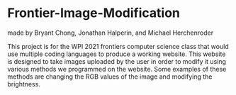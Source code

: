 # Frontier-Image-Modification
made by Bryant Chong, Jonathan Halperin, and Michael Herchenroder

This project is for the WPI 2021 frontiers computer science class that would use multiple coding languages to produce a working website.
This website is designed to take images uploaded by the user in order to modify it using various methods we programmed on the website.
Some examples of these methods are changing the RGB values of the image and modifying the brightness. 
